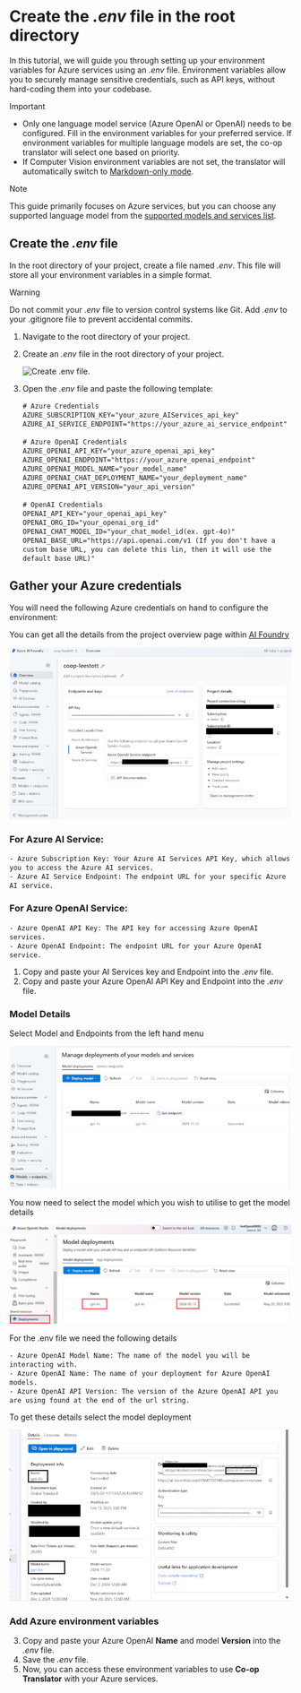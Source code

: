 # Create the *.env* file in the root directory

In this tutorial, we will guide you through setting up your environment variables for Azure services using an *.env* file. Environment variables allow you to securely manage sensitive credentials, such as API keys, without hard-coding them into your codebase.

> [!IMPORTANT]
> - Only one language model service (Azure OpenAI or OpenAI) needs to be configured. Fill in the environment variables for your preferred service. If environment variables for multiple language models are set, the co-op translator will select one based on priority.
> - If Computer Vision environment variables are not set, the translator will automatically switch to [Markdown-only mode](./markdown-only-mode.md).

> [!NOTE]
> This guide primarily focuses on Azure services, but you can choose any supported language model from the [supported models and services list](../README.md#-supported-models-and-services).

## Create the *.env* file

In the root directory of your project, create a file named *.env*. This file will store all your environment variables in a simple format.

> [!WARNING]
> Do not commit your *.env* file to version control systems like Git. Add *.env* to your .gitignore file to prevent accidental commits.

1. Navigate to the root directory of your project.

1. Create an *.env* file in the root directory of your project.

    ![Create *.env* file.](../imgs/create-env.png)

1. Open the *.env* file and paste the following template:

    ```plaintext
    # Azure Credentials
    AZURE_SUBSCRIPTION_KEY="your_azure_AIServices_api_key"
    AZURE_AI_SERVICE_ENDPOINT="https://your_azure_ai_service_endpoint"

    # Azure OpenAI Credentials
    AZURE_OPENAI_API_KEY="your_azure_openai_api_key"
    AZURE_OPENAI_ENDPOINT="https://your_azure_openai_endpoint"
    AZURE_OPENAI_MODEL_NAME="your_model_name"
    AZURE_OPENAI_CHAT_DEPLOYMENT_NAME="your_deployment_name"
    AZURE_OPENAI_API_VERSION="your_api_version"

    # OpenAI Credentials
    OPENAI_API_KEY="your_openai_api_key"
    OPENAI_ORG_ID="your_openai_org_id"
    OPENAI_CHAT_MODEL_ID="your_chat_model_id(ex. gpt-4o)"
    OPENAI_BASE_URL="https://api.openai.com/v1 (If you don't have a custom base URL, you can delete this lin, then it will use the default base URL)"
    ```

## Gather your Azure credentials

You will need the following Azure credentials on hand to configure the environment:

You can get all the details from the project overview page within [AI Foundry](https://ai.azure.com/build/overview)

![Foundry-overview](../../imgs/foundry-overview.png)


### For Azure AI Service:

    - Azure Subscription Key: Your Azure AI Services API Key, which allows you to access the Azure AI services.
    - Azure AI Service Endpoint: The endpoint URL for your specific Azure AI service.

### For Azure OpenAI Service:

    - Azure OpenAI API Key: The API key for accessing Azure OpenAI services.
    - Azure OpenAI Endpoint: The endpoint URL for your Azure OpenAI service.


1. Copy and paste your AI Services key and Endpoint into the *.env* file.
2. Copy and paste your Azure OpenAI API Key and Endpoint into the *.env* file.

### Model Details 

Select Model and Endpoints from the left hand menu 

![FoundryModels](../../imgs/gpt-models.png)

You now need to select the model which you wish to utilise to get the model details 

![ModelDetails](../../imgs/model-deployment-name.png)

For the .env file we need the following details 

    - Azure OpenAI Model Name: The name of the model you will be interacting with.
    - Azure OpenAI Name: The name of your deployment for Azure OpenAI models.
    - Azure OpenAI API Version: The version of the Azure OpenAI API you are using found at the end of the url string.

To get these details select the model deployment 

![FoundryModelinfo](../../imgs/foundry-model-info.png)

### Add Azure environment variables

3. Copy and paste your Azure OpenAI **Name** and model **Version** into the *.env* file.
4. Save the *.env* file.
5. Now, you can access these environment variables to use **Co-op Translator** with your Azure services.
